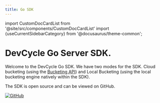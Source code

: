 ```yaml
---
title: Go SDK
---
```


import CustomDocCardList from '@site/src/components/CustomDocCardList'
import {useCurrentSidebarCategory} from '@docusaurus/theme-common';

# DevCycle Go Server SDK.

Welcome to the DevCycle Go SDK. We have two modes for the SDK. Cloud bucketing (using the [Bucketing API](https://bucketing-api.devcycle.com)) and Local Bucketing (using the local bucketing engine natively within the SDK).

<CustomDocCardList items={useCurrentSidebarCategory().items} columnWidth={4} />

The SDK is open source and can be viewed on GitHub.

[![GitHub](https://img.shields.io/github/stars/devcyclehq/go-server-sdk.svg?style=social&label=Star&maxAge=2592000)](https://github.com/DevCycleHQ/go-server-sdk)


